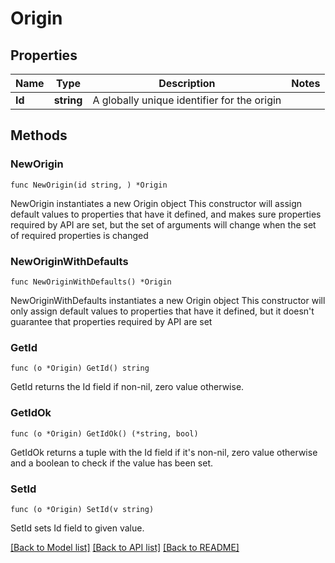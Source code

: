 # Origin

## Properties

Name | Type | Description | Notes
------------ | ------------- | ------------- | -------------
**Id** | **string** | A globally unique identifier for the origin | 

## Methods

### NewOrigin

`func NewOrigin(id string, ) *Origin`

NewOrigin instantiates a new Origin object
This constructor will assign default values to properties that have it defined,
and makes sure properties required by API are set, but the set of arguments
will change when the set of required properties is changed

### NewOriginWithDefaults

`func NewOriginWithDefaults() *Origin`

NewOriginWithDefaults instantiates a new Origin object
This constructor will only assign default values to properties that have it defined,
but it doesn't guarantee that properties required by API are set

### GetId

`func (o *Origin) GetId() string`

GetId returns the Id field if non-nil, zero value otherwise.

### GetIdOk

`func (o *Origin) GetIdOk() (*string, bool)`

GetIdOk returns a tuple with the Id field if it's non-nil, zero value otherwise
and a boolean to check if the value has been set.

### SetId

`func (o *Origin) SetId(v string)`

SetId sets Id field to given value.



[[Back to Model list]](../README.md#documentation-for-models) [[Back to API list]](../README.md#documentation-for-api-endpoints) [[Back to README]](../README.md)


